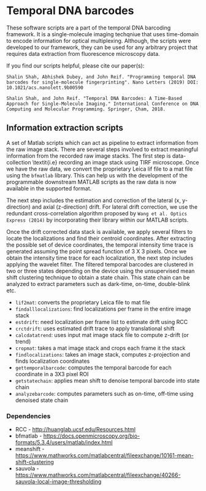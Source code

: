 # Temporal DNA barcodes
These software scripts are a part of the temporal DNA barcoding framework. It is a single-molecule imaging techqniue that uses time-domain to encode information for optical multiplexing. Although, the scripts were developed to our framework, they can be used for any arbitrary project that requires data extraction from fluorescence microscopy data.

If you find our scripts helpful, please cite our paper(s):

`Shalin Shah, Abhishek Dubey, and John Reif. "Programming temporal DNA barcodes for single-molecule fingerprinting". Nano Letters (2019) DOI: 10.1021/acs.nanolett.9b00590`

`Shalin Shah, and John Reif. "Temporal DNA Barcodes: A Time-Based Approach for Single-Molecule Imaging." International Conference on DNA Computing and Molecular Programming. Springer, Cham, 2018.`

## Information extraction scripts

A set of Matlab scripts which can act as pipeline to extract information from the raw image stack. There are several steps involved to extract meaningful information from the recorded raw image stacks. The first step is data-collection \textit{i.e} recording an image stack using TIRF microscope. Once we have the raw data, we convert the proprietary Leica lif file to a mat file using the `bfmatlab` library. This can help us with the development of the programmable downstream MATLAB scripts as the raw data is now available in the supported format. 

The next step includes the estimation and correction of the lateral (x, y-direction) and axial (z-direction) drift. For lateral drift correction, we use the redundant cross-correlation algorithm proposed by `Wang et al. Optics Express (2014)` by incorporating their library within our MATLAB scripts.

Once the drift corrected data stack is available, we apply several filters to locate the localizations and find their centroid coordinates. After extracting the possible set of device coordinates, the temporal intensity time trace is generated assuming the point spread function of 3 X 3 pixels. Once we obtain the intensity time trace for each localization, the next step includes applying the wavelet filter. The filtered temporal barcodes are clustered in two or three states depending on the device using the unsupervised mean shift clustering technique to obtain a state chain. This state chain can be analyzed to extract parameters such as dark-time, on-time, double-blink etc.

- `lif2mat`: converts the proprietary Leica file to mat file 
- `findalllocalizations`: find localizations per frame in the entire image stack
- `estdrift`: need localization per frame list to estimate drift using RCC
- `crctdrift`: uses estimated drift trace to apply translational shift
- `calcdatatrend`: uses input mat image stack file to compute z-drift (or trend)
- `cropmat`: takes a mat image stack and crops each frame it the stack
- `findlocalizations`: takes an image stack, computes z-projection and finds localization coordinates
- `gettemporalbarcode`: computes the temporal barcode for each coordinate in a 3X3 pixel ROI
- `getstatechain`: applies mean shift to denoise temporal barcode into state chain
- `analyzebarcode`: computes parameters such as on-time, off-time using denoised state chain

### Dependencies
- RCC - http://huanglab.ucsf.edu/Resources.html
- bfmatlab - https://docs.openmicroscopy.org/bio-formats/5.3.4/users/matlab/index.html
- meanshift - https://www.mathworks.com/matlabcentral/fileexchange/10161-mean-shift-clustering
- sauvola - https://www.mathworks.com/matlabcentral/fileexchange/40266-sauvola-local-image-thresholding
